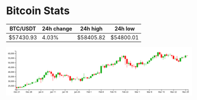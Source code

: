 # Bitcoin Stats

BTC/USDT|24h change|24h high|24h low|
|---|---|---|---|
|$57430.93|4.03%|$58405.82|$54800.01|

<img src="./chart.svg">
